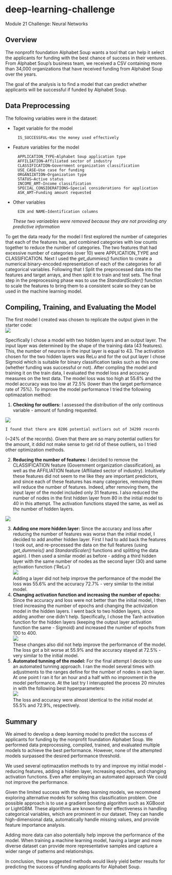# deep-learning-challenge
Module 21 Challenge: Neural Networks

## **Overview**
The nonprofit foundation Alphabet Soup wants a tool that can help it select the applicants for funding with the best chance of success in their ventures. 
From Alphabet Soup’s business team, we received a CSV containing more than 34,000 organizations that have received funding from Alphabet Soup over the years.

The goal of the analysis is to find a model that can predict whether applicants will be successful if funded by Alphabet Soup.

## **Data Preprocessing**
The following variables were in the dataset:
* Taget variable for the model 

        IS_SUCCESSFUL—Was the money used effectively

* Feature variables for the model 

        APPLICATION_TYPE—Alphabet Soup application type
        AFFILIATION—Affiliated sector of industry
        CLASSIFICATION—Government organization classification
        USE_CASE—Use case for funding
        ORGANIZATION—Organization type
        STATUS—Active status
        INCOME_AMT—Income classification
        SPECIAL_CONSIDERATIONS—Special considerations for application
        ASK_AMT—Funding amount requested
* Other variables

        EIN and NAME—Identification columns 
    _These two variaebles were removed because they are not providing any predictive information_

To get the data ready for the model I first explored the number of categories that each of the features has, and combined categories with low counts together to reduce the number of categories. The two features that had excessive number of categories (over 10) were APPLICATION_TYPE and 
CLASSIFICATION. Next I used the _get_dummies()_ function to create a numerical binary-encoded representation of each of the categories for all categorical variables. Following that I Split the preprocessed data into the features and target arrays, and then split it to train and test sets.
The final step in the preprocessing phase was to use the _StandardScaler()_ function to scale the features to bring them to a consistent scale so they can be used in the machine learning model.

## **Compiling, Training, and Evaluating the Model**
The first model I created was chosen to replicate the output given in the starter code:<br>
<img src=Images/Model1.png>

Specifically I chose a model with two hidden layers and an output layer. The input layer was determined by the shape of the training data (43 features). This, the number of neurons in the input layer is equal to 43. The activation chosen for the two hidden layers was ReLu and for the out put layer I chose Sigmoid which is suitable for binary classification tasks such as this one (whether funding was successful or not).
After compling the model and training it on the train data, I evaluated the model loss and accuracy measures on the test data.
The model loss was too high at 55.6% and the model accuracy was too low at 72.5% (lower than the target performance rate of 75%). To improve the model performance I tried the following optimazation method: <br>
1) **Checking for outliers:** I assessed the distribution of the only continous variable - amount of funding requested.<br>
<img src=Images/boxplot.png>

    I found that there are 8206 potential outliers out of 34299 records
(~24% of the records). Given that there are so many potential outliers for the amount, it ddid not make sense to get rid of these outliers, 
so I tried other optimization methods. <br>

2) **Reducing the number of features:** 
I decided to remove the CLASSIFICATION feature (Government organization classification), as well as the AFFILIATION feature (Affiliated sector of industry). Intuitively these features did not seem to me like they are important predictors, and since each of these features has many categories, removing them will reduce the number of features. Indeed, after removing them, the input layer of the model included only 31 features. I also reduced the number of nodes in the first hidden layer from 80 in the initial model to 40 in this attempt. The activation functions stayed the same, as well as the number of hidden layers.<br>
<img src=Images/Model2.png>

3) **Adding one more hidden layer:** Since the accuracy and loss after reducing the number of features was worse than the initial model, I decided to add another hidden layer. First I had to add back the features I took out, and re-processed the data on the full features (using _get_dummeis()_ and _StandardScaler()_ functions and splitting the data again). I then used a similar model as before - adding a third hidden layer with the same number of nodes as the second layer (30) and same activation function ('ReLu') <br>
<img src=Images/Model3.png> <br>
Adding a layer did not help improve the performance of the model the loss was 55.6% and the accuracy 72.7% - very similar to the initial model. 
4) **Changing activation function and increasing the number of epochs:** 
Since the accuracy and loss were not better than the initial model, I then tried increasing the number of epochs and changing 
the activization model in the hidden layers. I went back to two hidden layers, since adding another one didn't help. Specifically, I chose the Tanh activation function for the hidden layers (keeping the output layer activation function the same - Sigmoid) and increased the number of epochs from 100 to 400.<br>
<img src=Images/Model4.png> <br>
These changes also did not help improve the performance of the model. The loss got a bit worse at 55.9% and the accuracy stayed at 72.5% - very similar to the initial model. 
5) **Automated tunning of the model:**
For the final attempt I decide to use an automated tunning approach. I ran the model several times with adjustments to the ranges define for the number of nodes in each layer. At one point I ran it for an hour and a half with no improvment in the model performance. At the last try I interuppted the process 20 minutes in with the following best hyperparameters: <br>
<img src=Images/Model5hp.png> <br>
The loss and accuracy were almost identical to the initial model at 55.5% and 72.9%, respectively.

## Summary
We aimed to develop a deep learning model to predict the success of applicants for funding by the nonprofit foundation Alphabet Soup. We performed data preprocessing, compiled, trained, and evaluated multiple models to achieve the best performance. However, none of the attempted models surpassed the desired performance threshold.<br>

We used several optimazation methods to try and improve my initial model - reducing features, adding a hidden layer, increasing epoches, and changing activation functions. Even after employing an automated approach We could not improve the performance. <br>

Given the limited success with the deep learning models, we recommend exploring alternative models for solving this classification problem. One possible approach is to use a gradient boosting algorithm such as XGBoost or LightGBM. These algorithms are known for their effectiveness in handling categorical variables, which are prominent in our dataset. They can handle high-dimensional data, automatically handle missing values, and provide feature importance analysis.

Adding more data can also potentially help improve the performance of the model. When training a machine learning model, having a larger and more diverse dataset can provide more representative samples and capture a wider range of patterns and relationships.

In conclusion, these suggested methods would likely yield better results for predicting the success of funding applicants for Alphabet Soup.